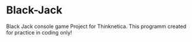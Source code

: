 # Black-Jack
Black Jack console game
Project for Thinknetica. This programm created for practice in coding only!
